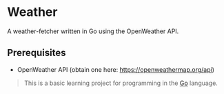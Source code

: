 # Weather

A weather-fetcher written in Go using the OpenWeather API.

## Prerequisites

- OpenWeather API (obtain one here: https://openweathermap.org/api)



> This is a basic learning project for programming in the [Go](http://golang.org/) language.
